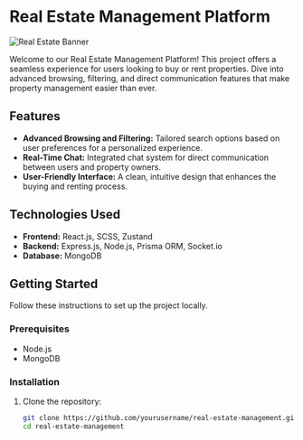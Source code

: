 # Real Estate Management Platform

![Real Estate Banner](./public/images/HomePage.png)

Welcome to our Real Estate Management Platform! This project offers a seamless experience for users looking to buy or rent properties. Dive into advanced browsing, filtering, and direct communication features that make property management easier than ever.

## Features

- **Advanced Browsing and Filtering:** Tailored search options based on user preferences for a personalized experience.
- **Real-Time Chat:** Integrated chat system for direct communication between users and property owners.
- **User-Friendly Interface:** A clean, intuitive design that enhances the buying and renting process.

## Technologies Used

- **Frontend:** React.js, SCSS, Zustand
- **Backend:** Express.js, Node.js, Prisma ORM, Socket.io
- **Database:** MongoDB

## Getting Started

Follow these instructions to set up the project locally.

### Prerequisites

- Node.js
- MongoDB

### Installation

1. Clone the repository:
   ```bash
   git clone https://github.com/yourusername/real-estate-management.git
   cd real-estate-management
